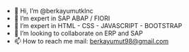 - 👋 Hi, I’m @berkayumutklnc
- 👀 I’m expert in SAP ABAP / FIORI
- 👀 I’m expert in HTML - CSS - JAVASCRIPT - BOOTSTRAP 
- 💞️ I’m looking to collaborate on ERP and SAP
- 📫 How to reach me mail: berkayumut98@gmail.com

<!---
berkayumutklnc/berkayumutklnc is a ✨ special ✨ repository because its `README.md` (this file) appears on your GitHub profile.
You can click the Preview link to take a look at your changes.
--->

